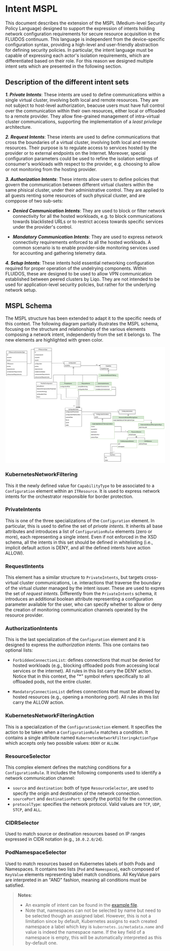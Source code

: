 # Intent MSPL
This document describes the extension of the MSPL (Medium-level Security Policy Language) designed to support the expression of intents holding network configuration requirements for secure resource acquisition in the FLUIDOS continuum. This language is independent from the device-specific configuration syntax, providing a high-level and user-friendly abstraction for defining security policies. In particular, the intent language must be capable of expressing each actor's isolation requirements, which are differentiated based on their role. For this reason we designed multiple intent sets which are presented in the following section.

## Description of the different intent sets
***1. Private Intents***: These intents are used to define communications within a single virtual cluster, involving both local and remote resources. They are not subject to host-level authorization, beacuse users must have full control over the communication within their own resources, either local or offloaded to a remote provider. They allow fine-grained management of intra-virtual cluster communications, supporting the implementation of a _least privilege_ architecture.

***2. Request Intents***: These intents are used to define communications that cross the boundaries of a virtual cluster, involving both local and remote resources. Their purpose is to regulate access to services hosted by the provider or to external endpoints on the Internet. Moreover, special configuration parameters could be used to refine the isolation settings of consumer's workloads with respect to the provider, e.g. choosing to allow or not monitoring from the hosting provider.

***3. Authorization Intents***: These intents allow users to define policies that govern the communication between different virtual clusters within the same phisical cluster, under their administrative control. They are applied to all guests renting some resources of such physical cluster, and are comppose of two sub-sets:

- ***Denied Communication Intents***: They are used to block or filter network connectivity for all the hosted workloads, e.g. to block communications towards blacklisted URLs or to restrict access towards specific services under the provider's control. 

- ***Mandatory Communication Intents***: They are used to express network connectivity requirements enforced to all the hosted workloads. A common scenario is to enable provider-side monitoring services used for accounting and gathering telemetry data.

***4. Setup Intents***:
These intents hold essential networking configuration required for proper operation of the undelrying components. Within FLUIDOS, these are designed to be used to allow VPN communication established between peered clusters by Liqo. They are not intended to be used for application-level security policies, but rather for the underlying network setup.

## MSPL Schema
The MSPL structure has been extended to adapt it to the specific needs of this context. The following diagram partially illustrates the MSPL schema, focusing on the structure and relationships of the various elements composing a network intent, independently from the set it belongs to. The new elements are highlighted with green color. 
<p align="center">
	<img src="./images/MSPL_schema.svg" width="1000">
</p>

### KubernetesNetworkFiltering
This it the newly defined value for `CapabilityType` to be associated to a `Configuration` element within an `ITResource`. It is used to express network intents for the orchestrator responsible for border protection. 

### PrivateIntents
This is one of the three specializations of the `Configuration` element. In particular, this is used to define the set of _private_ _intents_. It inherits all base attributes and introduces a list of `ConfigurationRule` elements (zero or more), each representing a single intent. Even if not enforced in the XSD schema, all the intents in this set should be defined in whitelisting (i.e., implicit default action is DENY, and all the defined intents have action ALLOW).

### RequestIntents
This element has a similar structure to `PrivateIntents`, but targets cross-virtual cluster communications, i.e. interactions that traverse the boundary of the virtual cluster managed by the intent issuer. These are used to expres the set of _request_ _intents_. Differently from the `PrivateIntents` schema, it introduces an additional boolean attribute representing a configuration parameter available for the user, who can specify whether to allow or deny the creation of monitoring communication channels operated by the resource provider. 

### AuthorizationIntents
This is the last specialization of the `Configuration` element and it is designed to express the _authorization_ _intents_. This one contains two optional lists: 
- `ForbiddenConnectionList`: defines connections that must be denied for hosted workloads (e.g., blocking offloaded pods from accessing local services or the internet). All rules in this list carry the DENY action. Notice that in this context, the "*" symbol refers specifically to all offloaded pods, not the entire cluster.

- `MandatoryConnectionList` defines connections that must be allowed by hosted resources (e.g., opening a monitoring port). All rules in this list carry the ALLOW action.

### KubernetesNetworkFilteringAction
This is a specialization of the `ConfigurationAction` element. It specifies the action to be taken when a `ConfigurationRule` matches a condition. It contains a single attribute named `KubernetesNetworkFilteringActionType` which accepts only two possible values: `DENY` or `ALLOW`.

### ResourceSelector
This complex element defines the matching conditions for a  `ConfigurationRule`. It includes the following components used to identify a network communication channel:
- `source` and `destination`: both of type `ResourceSelector`, are used to specify the origin and destination of the network connection.
- `sourcePort` and `destinationPort`: specify the port(s) for the connection.
- `protocolType`: specifies the network protocol. Valid values are `TCP`, `UDP`, `STCP`, and `ALL`.

### CIDRSelector
Used to match source or destination resources based on IP ranges expressed in CIDR notation (e.g., `10.0.2.0/24`).


### PodNamespaceSelector
Used to match resources based on Kubernetes labels of both Pods and Namespaces. It contains two lists (`Pod` and `Namespace`), each composed of `KeyValue` elements representing label match conditions. All KeyValue pairs are interpreted in an "AND" fashion, meaning all conditions must be satisfied.


> **Notes**: 
>- An example of intent can be found in the [example file](./docs/MSPL_intent_example.xml).
>- Note that, namespaces can not be selected by name but need to be selected though an assigned label. However, this is not a limitation since by default, Kubernetes assigns to each created namespace a label which key is `kubernetes.io/metadata.name`  and value is indeed the namespace name. If the key field of a namespace is empty, this will be automatically interpreted as this by-default one.